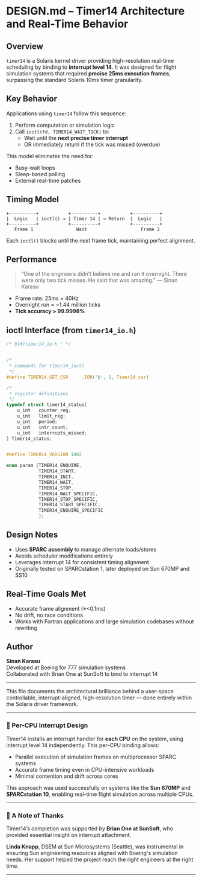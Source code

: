 # DESIGN.md – Timer14 Architecture and Real-Time Behavior

## Overview

`timer14` is a Solaris kernel driver providing high-resolution real-time scheduling by binding to **interrupt level 14**. It was designed for flight simulation systems that required **precise 25ms execution frames**, surpassing the standard Solaris 10ms timer granularity.

## Key Behavior

Applications using `timer14` follow this sequence:

1. Perform computation or simulation logic
2. Call `ioctl(fd, TIMER14_WAIT_TICK)` to:
   - Wait until the **next precise timer interrupt**
   - OR immediately return if the tick was missed (overdue)

This model eliminates the need for:
- Busy-wait loops
- Sleep-based polling
- External real-time patches

## Timing Model

```
+----------+           +----------+           +----------+
|  Logic   | ioctl() → | Timer 14 | → Return  |  Logic   |
+----------+           +----------+           +----------+
   Frame 1                Wait                    Frame 2
```

Each `ioctl()` blocks until the next frame tick, maintaining perfect alignment.

## Performance

> “One of the engineers didn’t believe me and ran it overnight.
> There were only two tick misses. He said that was amazing.” — Sinan Karasu

- Frame rate: 25ms = 40Hz
- Overnight run = ~1.44 million ticks
- **Tick accuracy > 99.9998%**

## ioctl Interface (from `timer14_io.h`)

```c
/* @(#)timer14_io.h	" */


/*
 * commands for timer14_ioctl
 */
#define	TIMER14_GET_CSR		_IOR('b', 1, Timer14_csr)

/*
 * register definitions
 */
typedef struct timer14_status{
	u_int	counter_reg;
	u_int	limit_reg;
	u_int	period;
	u_int	intr_count;
	u_int	interrupts_missed;
} Timer14_status;


#define TIMER14_VERSION 1002

enum param {TIMER14_ENQUIRE,
			TIMER14_START,
			TIMER14_INIT,
			TIMER14_WAIT,
			TIMER14_STOP,
			TIMER14_WAIT_SPECIFIC,
			TIMER14_STOP_SPECIFIC,
			TIMER14_START_SPECIFIC,
			TIMER14_ENQUIRE_SPECIFIC
			};

```

## Design Notes

- Uses **SPARC assembly** to manage alternate loads/stores
- Avoids scheduler modifications entirely
- Leverages interrupt 14 for consistent timing alignment
- Originally tested on SPARCstation 1, later deployed on Sun 670MP and SS10

## Real-Time Goals Met

- Accurate frame alignment (±<0.1ms)
- No drift, no race conditions
- Works with Fortran applications and large simulation codebases without rewriting

## Author

**Sinan Karasu**  
Developed at Boeing for 777 simulation systems  
Collaborated with Brian One at SunSoft to bind to interrupt 14

---

This file documents the architectural brilliance behind a user-space controllable, interrupt-aligned, high-resolution timer — done entirely within the Solaris driver framework.


---

### 🧠 Per-CPU Interrupt Design

Timer14 installs an interrupt handler for **each CPU** on the system, using interrupt level 14 independently. This per-CPU binding allows:

- Parallel execution of simulation frames on multiprocessor SPARC systems
- Accurate frame timing even in CPU-intensive workloads
- Minimal contention and drift across cores

This approach was used successfully on systems like the **Sun 670MP** and **SPARCstation 10**, enabling real-time flight simulation across multiple CPUs.

---

### 🙌 A Note of Thanks

Timer14’s completion was supported by **Brian One at SunSoft**, who provided essential insight on interrupt attachment.  

**Linda Knapp**, DSEM at Sun Microsystems (Seattle), was instrumental in ensuring Sun engineering resources aligned with Boeing's simulation needs. Her support helped the project reach the right engineers at the right time.

---

